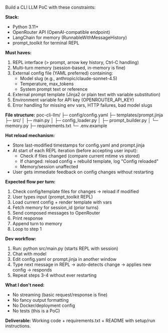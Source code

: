 Build a CLI LLM PoC with these constraints:

**Stack:**
- Python 3.11+
- OpenRouter API (OpenAI-compatible endpoint)
- LangChain for memory (RunnableWithMessageHistory)
- prompt_toolkit for terminal REPL

**Must haves:**
1. REPL interface (> prompt, arrow key history, Ctrl-C handling)
2. Multi-turn memory (session-based, in-memory is fine)
3. External config file (YAML preferred) containing:
   - Model slug (e.g., anthropic/claude-sonnet-4.5)
   - Temperature, max_tokens
   - System prompt text or reference
4. External prompt template (Jinja2 or plain text with variable substitution)
5. Environment variable for API key (OPENROUTER_API_KEY)
6. Error handling for missing env vars, HTTP failures, bad model slugs

**File structure:**
poc-cli-llm/
├─ config/config.yaml
├─ templates/prompt.jinja
├─ src/
│  ├─ main.py
│  ├─ config_loader.py
│  ├─ prompt_builder.py
│  └─ memory.py
├─ requirements.txt
└─ .env.example

**Hot reload mechanism:**
- Store last-modified timestamps for config.yaml and prompt.jinja
- At start of each REPL iteration (before accepting user input):
  - Check if files changed (compare current mtime vs stored)
  - If changed: reload config + rebuild template, log "Config reloaded"
  - Memory/session unaffected
- User gets immediate feedback on config changes without restarting

**Expected flow per turn:**
1. Check config/template files for changes → reload if modified
2. User types input (prompt_toolkit REPL)
3. Load current config + render template with vars
4. Fetch memory for session_id (prior turns)
5. Send composed messages to OpenRouter
6. Print response
7. Append turn to memory
8. Loop to step 1

**Dev workflow:**
1. Run: python src/main.py (starts REPL with session)
2. Chat with model
3. Edit config.yaml or prompt.jinja in another window
4. Type next message in REPL → auto-detects change → applies new config → responds
5. Repeat steps 3-4 without ever restarting

**What I don't need:**
- No streaming (basic request/response is fine)
- No fancy output formatting
- No Docker/deployment config
- No tests (this is a PoC)

**Deliverable:**
Working code + requirements.txt + README with setup/run instructions.

